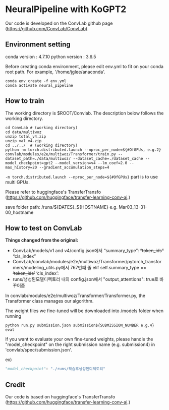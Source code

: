 # NeuralPipeline with KoGPT2

Our code is developed on the ConvLab github page (https://github.com/ConvLab/ConvLab).

## Environment setting

conda version : 4.7.10
python version : 3.6.5

Before creating conda environment, please edit env.yml to fit on your conda root path.
For example, \'/home/jglee/anaconda\'.

```
conda env create -f env.yml
conda activate neural_pipeline
```

## How to train

The working directory is $ROOT/Convlab.
The description below follows the working directory.

```
cd ConvLab # (working directory)
cd data/multiwoz
unzip total_v4.zip
unzip val_v4.zip
cd ../../  # (working directory)
python -m torch.distributed.launch --nproc_per_node=${#OfGPUs, e.g.2} convlab/modules/e2e/multiwoz/Transformer/train.py --dataset_path=./data/multiwoz/ --dataset_cache=./dataset_cache --model_checkpoint=gpt2 --model_version=v4 --lm_coef=2.0 --max_history=20 --gradient_accumulation_steps=4
```

`-m torch.distributed.launch --nproc_per_node=${#OfGPUs}` part is to use multi GPUs. 

Please refer to huggingface's TransferTransfo (https://github.com/huggingface/transfer-learning-conv-ai.) 

save folder path: /runs/${DATES}_${HOSTNAME} e.g. Mar03_13-31-00_hostname


## How to test on ConvLab

**Things changed from the original:**
- ConvLab/models/v1 and v4/config.json에서
  “summary_type”: ~~“token_ids”~~ “cls_index”
- ConvLab/convlab/modules/e2e/multiwoz/Transformer/pytorch_transformers/modeling_utils.py에서 767번째 줄
  elif self.summary_type == ~~‘token_ids’~~ ‘cls_index’:
- runs/생성된모델디렉토리 내의 config.json에서 "output_attentions": true로 바꾸어줌

In convlab/modules/e2e/multiwoz/Transformer/Transformer.py, the Transformer class manages our algorithm.

The weight files we fine-tuned will be downloaded into /models folder when running 

```
python run.py submission.json submission${SUBMISSION_NUMBER e.g.4} eval
```

If you want to evaluate your own fine-tuned weights, please handle the "model_checkpoint" on the right submission name (e.g. submission4) in 'convlab/spec/submission.json'.

ex)
```python
"model_checkpoint": "./runs/학습후생성된디렉토리"
```

## Credit

Our code is based on huggingface's TransferTransfo (https://github.com/huggingface/transfer-learning-conv-ai.)


